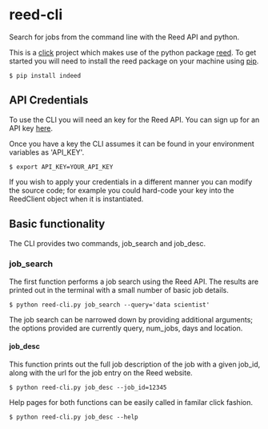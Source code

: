 # reed-cli

Search for jobs from the command line with the Reed API and python.

This is a [click](https://click.palletsprojects.com/en/7.x/) project which
makes use of the python package [reed](https://pypi.org/project/reed/). 
To get started you will need to install the reed package on your machine using
[pip](https://pip.pypa.io/en/latest/). 

    $ pip install indeed

## API Credentials

To use the CLI you will need an key for the Reed API.
You can sign up for an API key [here](https://www.reed.co.uk/developers/jobseeker).

Once you have a key the CLI assumes it can be found in your environment variables
as 'API_KEY'.

    $ export API_KEY=YOUR_API_KEY

If you wish to apply your credentials in a different manner you can modify 
the source code; for example you could hard-code your key into the ReedClient 
object when it is instantiated.

## Basic functionality

The CLI provides two commands, job_search and job_desc.

### job_search

The first function performs a job search using the Reed API. The results are printed 
out in the terminal with a small number of basic job details. 

    $ python reed-cli.py job_search --query='data scientist'

The job search can be narrowed down by providing additional arguments; the
options provided are currently query, num_jobs, days and location.

#### job_desc

This function prints out the full job description of the job with a given job_id,
along with the url for the job entry on the Reed website.

    $ python reed-cli.py job_desc --job_id=12345

Help pages for both functions can be easily called in familar click fashion.

    $ python reed-cli.py job_desc --help
